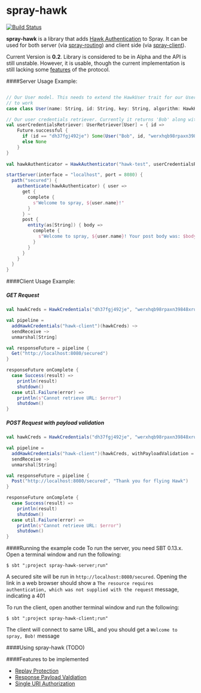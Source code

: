 spray-hawk
==========
[![Build Status](https://travis-ci.org/ryanbrozo/spray-hawk.svg)](https://travis-ci.org/ryanbrozo/spray-hawk)

**spray-hawk** is a library that adds [Hawk Authentication](https://github.com/hueniverse/hawk) to Spray. It can be used for both server (via [spray-routing](http://spray.io/documentation/1.2.2/spray-routing/)) and client side (via [spray-client](http://spray.io/documentation/1.2.2/spray-client/)).

Current Version is **0.2**. Library is considered to be in Alpha and the API is still unstable. However, it is usable, though the current implementation is still lacking some [features](https://github.com/ryanbrozo/spray-hawk#features-to-be-implemented) of the protocol.

####Server Usage Example:
``` scala

// Our User model. This needs to extend the HawkUser trait for our UserCredentialsRetriever
// to work
case class User(name: String, id: String, key: String, algorithm: HawkHashAlgorithms) extends HawkUser

// Our user credentials retriever. Currently it returns 'Bob' along with his hawk credentials
val userCredentialsRetriever: UserRetriever[User] = { id =>
    Future.successful {
      if (id == "dh37fgj492je") Some(User("Bob", id, "werxhqb98rpaxn39848xrunpaw3489ruxnpa98w4rxn", HawkSHA256))
      else None
    }
}
  
val hawkAuthenticator = HawkAuthenticator("hawk-test", userCredentialsRetriever)

startServer(interface = "localhost", port = 8080) {
  path("secured") {
    authenticate(hawkAuthenticator) { user =>
      get {
        complete {
          s"Welcome to spray, ${user.name}!"
        }
      } ~
      post {
        entity(as[String]) { body =>
          complete {
            s"Welcome to spray, ${user.name}! Your post body was: $body"
          }
        }
      }
    }
  }
}
```
####Client Usage Example:

##### GET Request
``` scala
val hawkCreds = HawkCredentials("dh37fgj492je", "werxhqb98rpaxn39848xrunpaw3489ruxnpa98w4rxn", HawkSHA256)

val pipeline =
  addHawkCredentials("hawk-client")(hawkCreds) ~>
  sendReceive ~>
  unmarshal[String]

val responseFuture = pipeline {
  Get("http://localhost:8080/secured")
}

responseFuture onComplete {
  case Success(result) =>
    println(result)
    shutdown()
  case util.Failure(error) =>
    println(s"Cannot retrieve URL: $error")
    shutdown()
}
```

##### POST Request with payload validation
``` scala
val hawkCreds = HawkCredentials("dh37fgj492je", "werxhqb98rpaxn39848xrunpaw3489ruxnpa98w4rxn", HawkSHA256)

val pipeline =
  addHawkCredentials("hawk-client")(hawkCreds, withPayloadValidation = true) ~>
  sendReceive ~>
  unmarshal[String]

val responseFuture = pipeline {
  Post("http://localhost:8080/secured", "Thank you for flying Hawk")
}

responseFuture onComplete {
  case Success(result) =>
    println(result)
    shutdown()
  case util.Failure(error) =>
    println(s"Cannot retrieve URL: $error")
    shutdown()
}
```

####Running the example code
To run the server, you need SBT 0.13.x. Open a terminal window and run the following:
```
$ sbt ";project spray-hawk-server;run"
```
A secured site will be run in `http://localhost:8080/secured`. Opening the link in a web browser should show a `The resource requires authentication, which was not supplied with the request` message, indicating a 401

To run the client, open another terminal window and run the following:
```
$ sbt ";project spray-hawk-client;run"
```
The client will connect to same URL, and you should get a `Welcome to spray, Bob!` message

####Using spray-hawk
(TODO)

####Features to be implemented
* [Replay Protection](https://github.com/ryanbrozo/spray-hawk/issues/1)
* [Response Payload Valdiation](https://github.com/ryanbrozo/spray-hawk/issues/3)
* [Single URI Authorization](https://github.com/ryanbrozo/spray-hawk/issues/4)




